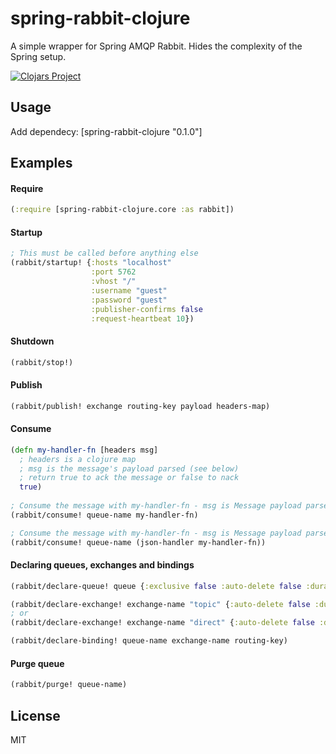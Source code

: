 # spring-rabbit-clojure

A simple wrapper for Spring AMQP Rabbit. Hides the complexity of the Spring setup.

[![Clojars Project](https://img.shields.io/clojars/v/spring-rabbit-clojure.svg)](https://clojars.org/spring-rabbit-clojure)

## Usage

Add dependecy: \[spring-rabbit-clojure "0.1.0"]

## Examples

#### Require

```clojure
(:require [spring-rabbit-clojure.core :as rabbit])
```

#### Startup

```clojure
; This must be called before anything else
(rabbit/startup! {:hosts "localhost"
                  :port 5762
                  :vhost "/"
                  :username "guest"
                  :password "guest"
                  :publisher-confirms false
                  :request-heartbeat 10})
```

#### Shutdown

```clojure
(rabbit/stop!)
```

#### Publish

```clojure
(rabbit/publish! exchange routing-key payload headers-map)
```

#### Consume

```clojure
(defn my-handler-fn [headers msg]
  ; headers is a clojure map
  ; msg is the message's payload parsed (see below)
  ; return true to ack the message or false to nack
  true)
  
; Consume the message with my-handler-fn - msg is Message payload parsed to string
(rabbit/consume! queue-name my-handler-fn)

; Consume the message with my-handler-fn - msg is Message payload parsed from json to clojure map
(rabbit/consume! queue-name (json-handler my-handler-fn))
```

#### Declaring queues, exchanges and bindings
```clojure
(rabbit/declare-queue! queue {:exclusive false :auto-delete false :durable true})

(rabbit/declare-exchange! exchange-name "topic" {:auto-delete false :durable true})
; or
(rabbit/declare-exchange! exchange-name "direct" {:auto-delete false :durable true})

(rabbit/declare-binding! queue-name exchange-name routing-key)
```

#### Purge queue
```clojure
(rabbit/purge! queue-name)
```

## License

MIT
